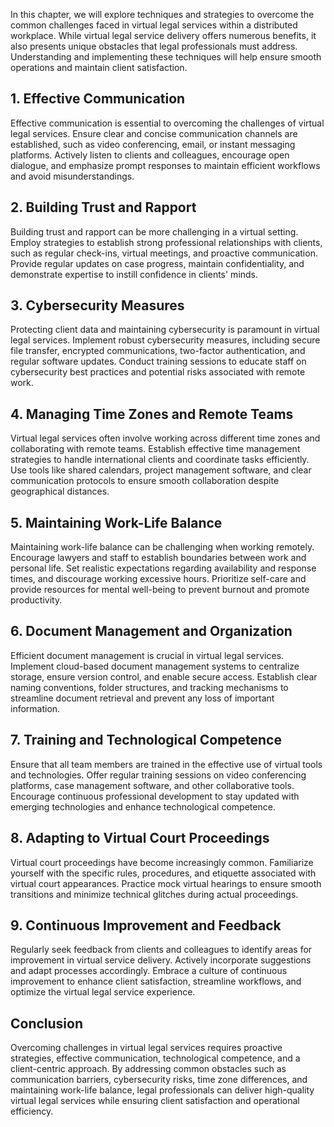
In this chapter, we will explore techniques and strategies to overcome the common challenges faced in virtual legal services within a distributed workplace. While virtual legal service delivery offers numerous benefits, it also presents unique obstacles that legal professionals must address. Understanding and implementing these techniques will help ensure smooth operations and maintain client satisfaction.

**1. Effective Communication**
------------------------------

Effective communication is essential to overcoming the challenges of virtual legal services. Ensure clear and concise communication channels are established, such as video conferencing, email, or instant messaging platforms. Actively listen to clients and colleagues, encourage open dialogue, and emphasize prompt responses to maintain efficient workflows and avoid misunderstandings.

**2. Building Trust and Rapport**
---------------------------------

Building trust and rapport can be more challenging in a virtual setting. Employ strategies to establish strong professional relationships with clients, such as regular check-ins, virtual meetings, and proactive communication. Provide regular updates on case progress, maintain confidentiality, and demonstrate expertise to instill confidence in clients' minds.

**3. Cybersecurity Measures**
-----------------------------

Protecting client data and maintaining cybersecurity is paramount in virtual legal services. Implement robust cybersecurity measures, including secure file transfer, encrypted communications, two-factor authentication, and regular software updates. Conduct training sessions to educate staff on cybersecurity best practices and potential risks associated with remote work.

**4. Managing Time Zones and Remote Teams**
-------------------------------------------

Virtual legal services often involve working across different time zones and collaborating with remote teams. Establish effective time management strategies to handle international clients and coordinate tasks efficiently. Use tools like shared calendars, project management software, and clear communication protocols to ensure smooth collaboration despite geographical distances.

**5. Maintaining Work-Life Balance**
------------------------------------

Maintaining work-life balance can be challenging when working remotely. Encourage lawyers and staff to establish boundaries between work and personal life. Set realistic expectations regarding availability and response times, and discourage working excessive hours. Prioritize self-care and provide resources for mental well-being to prevent burnout and promote productivity.

**6. Document Management and Organization**
-------------------------------------------

Efficient document management is crucial in virtual legal services. Implement cloud-based document management systems to centralize storage, ensure version control, and enable secure access. Establish clear naming conventions, folder structures, and tracking mechanisms to streamline document retrieval and prevent any loss of important information.

**7. Training and Technological Competence**
--------------------------------------------

Ensure that all team members are trained in the effective use of virtual tools and technologies. Offer regular training sessions on video conferencing platforms, case management software, and other collaborative tools. Encourage continuous professional development to stay updated with emerging technologies and enhance technological competence.

**8. Adapting to Virtual Court Proceedings**
--------------------------------------------

Virtual court proceedings have become increasingly common. Familiarize yourself with the specific rules, procedures, and etiquette associated with virtual court appearances. Practice mock virtual hearings to ensure smooth transitions and minimize technical glitches during actual proceedings.

**9. Continuous Improvement and Feedback**
------------------------------------------

Regularly seek feedback from clients and colleagues to identify areas for improvement in virtual service delivery. Actively incorporate suggestions and adapt processes accordingly. Embrace a culture of continuous improvement to enhance client satisfaction, streamline workflows, and optimize the virtual legal service experience.

**Conclusion**
--------------

Overcoming challenges in virtual legal services requires proactive strategies, effective communication, technological competence, and a client-centric approach. By addressing common obstacles such as communication barriers, cybersecurity risks, time zone differences, and maintaining work-life balance, legal professionals can deliver high-quality virtual legal services while ensuring client satisfaction and operational efficiency.
